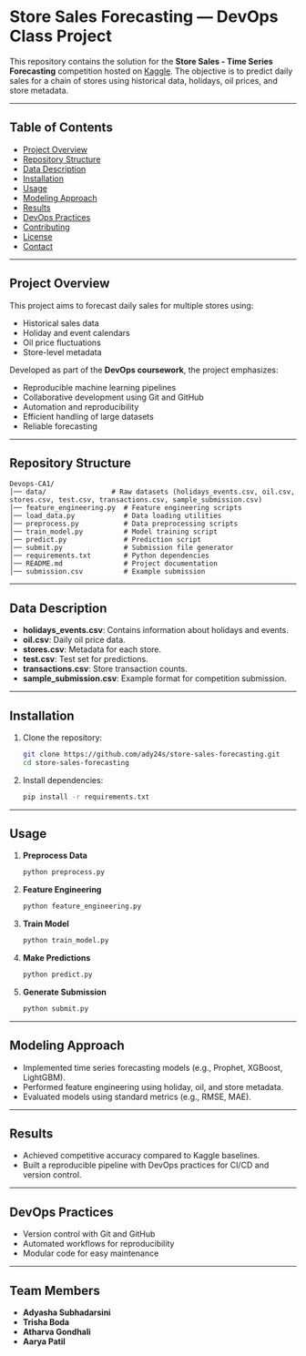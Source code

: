 # Store Sales Forecasting — DevOps Class Project

This repository contains the solution for the **Store Sales - Time Series Forecasting** competition hosted on [Kaggle](https://www.kaggle.com/competitions/store-sales-time-series-forecasting). The objective is to predict daily sales for a chain of stores using historical data, holidays, oil prices, and store metadata.

---

## Table of Contents
- [Project Overview](#project-overview)
- [Repository Structure](#repository-structure)
- [Data Description](#data-description)
- [Installation](#installation)
- [Usage](#usage)
- [Modeling Approach](#modeling-approach)
- [Results](#results)
- [DevOps Practices](#devops-practices)
- [Contributing](#contributing)
- [License](#license)
- [Contact](#contact)

---

## Project Overview

This project aims to forecast daily sales for multiple stores using:
- Historical sales data
- Holiday and event calendars
- Oil price fluctuations
- Store-level metadata

Developed as part of the **DevOps coursework**, the project emphasizes:
- Reproducible machine learning pipelines
- Collaborative development using Git and GitHub
- Automation and reproducibility
- Efficient handling of large datasets
- Reliable forecasting

---

## Repository Structure

```
Devops-CA1/
│── data/                # Raw datasets (holidays_events.csv, oil.csv, stores.csv, test.csv, transactions.csv, sample_submission.csv)
│── feature_engineering.py  # Feature engineering scripts
│── load_data.py            # Data loading utilities
│── preprocess.py           # Data preprocessing scripts
│── train_model.py          # Model training script
│── predict.py              # Prediction script
│── submit.py               # Submission file generator
│── requirements.txt        # Python dependencies
│── README.md               # Project documentation
│── submission.csv          # Example submission
```

---

## Data Description

- **holidays_events.csv**: Contains information about holidays and events.
- **oil.csv**: Daily oil price data.
- **stores.csv**: Metadata for each store.
- **test.csv**: Test set for predictions.
- **transactions.csv**: Store transaction counts.
- **sample_submission.csv**: Example format for competition submission.

---

## Installation

1. Clone the repository:
   ```bash
   git clone https://github.com/ady24s/store-sales-forecasting.git
   cd store-sales-forecasting
   ```
2. Install dependencies:
   ```bash
   pip install -r requirements.txt
   ```

---

## Usage

1. **Preprocess Data**
   ```bash
   python preprocess.py
   ```
2. **Feature Engineering**
   ```bash
   python feature_engineering.py
   ```
3. **Train Model**
   ```bash
   python train_model.py
   ```
4. **Make Predictions**
   ```bash
   python predict.py
   ```
5. **Generate Submission**
   ```bash
   python submit.py
   ```

---

## Modeling Approach

- Implemented time series forecasting models (e.g., Prophet, XGBoost, LightGBM).
- Performed feature engineering using holiday, oil, and store metadata.
- Evaluated models using standard metrics (e.g., RMSE, MAE).

---

## Results

- Achieved competitive accuracy compared to Kaggle baselines.
- Built a reproducible pipeline with DevOps practices for CI/CD and version control.

---

## DevOps Practices

- Version control with Git and GitHub
- Automated workflows for reproducibility
- Modular code for easy maintenance


---

## Team Members

- **Adyasha Subhadarsini**
- **Trisha Boda**
- **Atharva Gondhali**
- **Aarya Patil**

